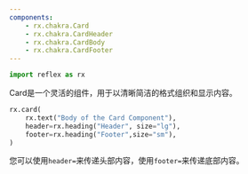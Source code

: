 ```yaml
---
components:
    - rx.chakra.Card
    - rx.chakra.CardHeader
    - rx.chakra.CardBody
    - rx.chakra.CardFooter
---
```


```python exec
import reflex as rx
```

Card是一个灵活的组件，用于以清晰简洁的格式组织和显示内容。

```python demo
rx.card(
    rx.text("Body of the Card Component"), 
    header=rx.heading("Header", size="lg"), 
    footer=rx.heading("Footer",size="sm"),
)
```

您可以使用`header=`来传递头部内容，使用`footer=`来传递底部内容。

